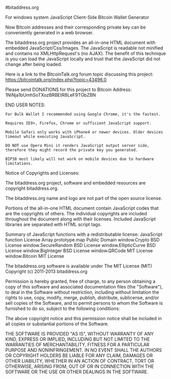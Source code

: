 #bitaddress.org

For windows system JavaScript Client-Side Bitcoin Wallet Generator

Now Bitcoin addresses and their corresponding private key can be conveniently generated in a web browser.

The bitaddress.org project provides an all-in-one HTML document with embedded JavaScript/Css/Images. The JavaScript is readable not minified and contains no XMLHttpRequest's (no AJAX). The benefit of this technique is you can load the JavaScript locally and trust that the JavaScript did not change after being loaded.

Here is a link to the BitcoinTalk.org forum topic discussing this project: https://bitcointalk.org/index.php?topic=43496.0

Please send DONATIONS for this project to Bitcoin Address: 1NiNja1bUmhSoTXozBRBEtR8LeF9TGbZBN

END USER NOTES:

    For Bulk Wallet I recommended using Google Chrome, it's the fastest.

    Requires IE9+, Firefox, Chrome or sufficient JavaScript support.

    Mobile Safari only works with iPhone4 or newer devices. Older devices timeout while executing JavaScript.

    DO NOT use Opera Mini it renders JavaScript output server side, therefore they might record the private key you generated.

    BIP38 most likely will not work on mobile devices due to hardware limitations.

Notice of Copyrights and Licenses:

The bitaddress.org project, software and embedded resources are copyright bitaddress.org.

The bitaddress.org name and logo are not part of the open source license.

Portions of the all-in-one HTML document contain JavaScript codes that are the copyrights of others. The individual copyrights are included throughout the document along with their licenses. Included JavaScript libraries are separated with HTML script tags.

Summary of JavaScript functions with a redistributable license:
JavaScript function 	License
Array.prototype.map 	Public Domain
window.Crypto 	BSD License
window.SecureRandom 	BSD License
window.EllipticCurve 	BSD License
window.BigInteger 	BSD License
window.QRCode 	MIT License
window.Bitcoin 	MIT License

The bitaddress.org software is available under The MIT License (MIT) Copyright (c) 2011-2013 bitaddress.org

Permission is hereby granted, free of charge, to any person obtaining a copy of this software and associated documentation files (the "Software"), to deal in the Software without restriction, including without limitation the rights to use, copy, modify, merge, publish, distribute, sublicense, and/or sell copies of the Software, and to permit persons to whom the Software is furnished to do so, subject to the following conditions:

The above copyright notice and this permission notice shall be included in all copies or substantial portions of the Software.

THE SOFTWARE IS PROVIDED "AS IS", WITHOUT WARRANTY OF ANY KIND, EXPRESS OR IMPLIED, INCLUDING BUT NOT LIMITED TO THE WARRANTIES OF MERCHANTABILITY, FITNESS FOR A PARTICULAR PURPOSE AND NONINFRINGEMENT. IN NO EVENT SHALL THE AUTHORS OR COPYRIGHT HOLDERS BE LIABLE FOR ANY CLAIM, DAMAGES OR OTHER LIABILITY, WHETHER IN AN ACTION OF CONTRACT, TORT OR OTHERWISE, ARISING FROM, OUT OF OR IN CONNECTION WITH THE SOFTWARE OR THE USE OR OTHER DEALINGS IN THE SOFTWARE.
